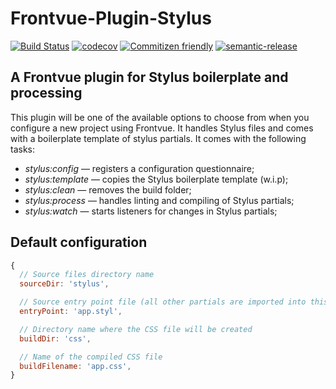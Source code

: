 # Frontvue-Plugin-Stylus

[![Build Status](https://travis-ci.org/0vidiu/frontvue-plugin-stylus.svg?branch=master)](https://travis-ci.org/0vidiu/frontvue-plugin-stylus) [![codecov](https://codecov.io/gh/0vidiu/frontvue-plugin-stylus/branch/master/graph/badge.svg)](https://codecov.io/gh/0vidiu/frontvue-plugin-stylus) [![Commitizen friendly](https://img.shields.io/badge/commitizen-friendly-brightgreen.svg)](http://commitizen.github.io/cz-cli/) [![semantic-release](https://img.shields.io/badge/%20%20%F0%9F%93%A6%F0%9F%9A%80-semantic--release-e10079.svg)](https://github.com/semantic-release/semantic-release)

## A Frontvue plugin for Stylus boilerplate and processing
This plugin will be one of the available options to choose from when you configure a new project using Frontvue. It handles Stylus files and comes with a boilerplate template of stylus partials. It comes with the following tasks:
* *stylus:config* — registers a configuration questionnaire;
* *stylus:template* — copies the Stylus boilerplate template (w.i.p);
* *stylus:clean* — removes the build folder;
* *stylus:process* — handles linting and compiling of Stylus partials;
* *stylus:watch* — starts listeners for changes in Stylus partials;

## Default configuration
```js
{
  // Source files directory name
  sourceDir: 'stylus',

  // Source entry point file (all other partials are imported into this main file)
  entryPoint: 'app.styl',

  // Directory name where the CSS file will be created
  buildDir: 'css',

  // Name of the compiled CSS file
  buildFilename: 'app.css',
}
```

